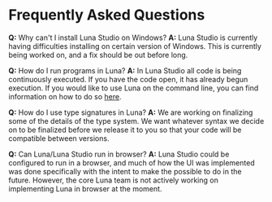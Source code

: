 # Frequently Asked Questions

**Q:** Why can't I install Luna Studio on Windows?
**A:** Luna Studio is currently having difficulties installing on certain version of Windows. This is currently being worked on, and a fix should be out before long.

**Q:** How do I run programs in Luna?
**A:** In Luna Studio all code is being continuously executed. If you have the code open, it has already begun execution. If you would like to use Luna on the command line, you can find information on how to do so [here](https://github.com/luna/luna).

**Q:** How do I use type signatures in Luna?
**A:** We are working on finalizing some of the details of the type system. We want whatever syntax we decide on to be finalized before we release it to you so that your code will be compatible between versions.

**Q:** Can Luna/Luna Studio run in browser?
**A:** Luna Studio could be configured to run in a browser, and much of how the UI was implemented was done specifically with the intent to make the possible to do in the future. However, the core Luna team is not actively working on implementing Luna in browser at the moment.
